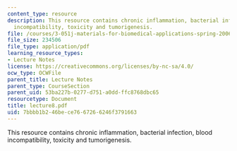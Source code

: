 ```yaml
---
content_type: resource
description: This resource contains chronic inflammation, bacterial infection, blood
  incompatibility, toxicity and tumorigenesis.
file: /courses/3-051j-materials-for-biomedical-applications-spring-2006/7bbbb1b246bece7667266246f3791663_lecture8.pdf
file_size: 234506
file_type: application/pdf
learning_resource_types:
- Lecture Notes
license: https://creativecommons.org/licenses/by-nc-sa/4.0/
ocw_type: OCWFile
parent_title: Lecture Notes
parent_type: CourseSection
parent_uid: 53ba227b-0277-d751-a0dd-ffc8768dbc65
resourcetype: Document
title: lecture8.pdf
uid: 7bbbb1b2-46be-ce76-6726-6246f3791663
---
```

This resource contains chronic inflammation, bacterial infection, blood incompatibility, toxicity and tumorigenesis.